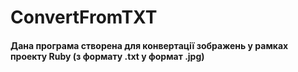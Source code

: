# ConvertFromTXT
#### Дана програма створена для конвертації зображень у рамках проекту Ruby (з формату .txt у формат .jpg)